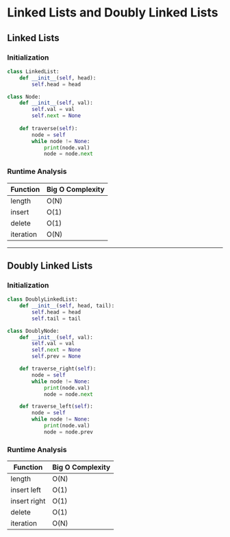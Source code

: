 # Linked Lists and Doubly Linked Lists

## Linked Lists

### Initialization

```python
class LinkedList:
    def __init__(self, head):
        self.head = head

class Node:
    def __init__(self, val):
        self.val = val
        self.next = None
    
    def traverse(self):
        node = self
        while node != None:
            print(node.val)
            node = node.next
```

### Runtime Analysis

| Function | Big O Complexity |
| --- | --- |
| length | O(N) |
| insert      | O(1)   | 
| delete      | O(1)     | 
| iteration | O(N) |

---

## Doubly Linked Lists

### Initialization

```python
class DoublyLinkedList:
    def __init__(self, head, tail):
        self.head = head
        self.tail = tail

class DoublyNode:
    def __init__(self, val):
        self.val = val
        self.next = None
        self.prev = None

    def traverse_right(self):
        node = self
        while node != None:
            print(node.val)
            node = node.next

    def traverse_left(self):
        node = self
        while node != None:
            print(node.val)
            node = node.prev
```

### Runtime Analysis

| Function | Big O Complexity |
| --- | --- |
| length | O(N) |
| insert left           | O(1)   | 
| insert right           | O(1)   | 
| delete          | O(1)     | 
| iteration | O(N) |
